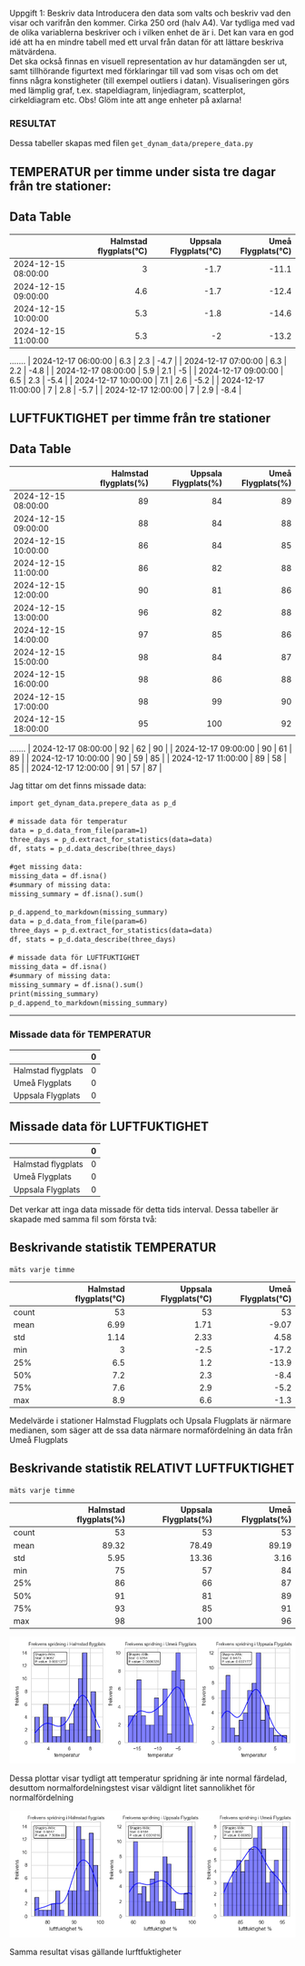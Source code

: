 Uppgift 1: Beskriv data 
Introducera den data som valts och beskriv vad den visar och varifrån den kommer. Cirka 250 ord 
(halv A4). Var tydliga med vad de olika variablerna beskriver och i vilken enhet de är i. Det kan vara 
en god idé att ha en mindre tabell med ett urval från datan för att lättare beskriva mätvärdena.  
Det ska också finnas en visuell representation av hur datamängden ser ut, samt tillhörande figurtext 
med förklaringar till vad som visas och om det finns några konstigheter (till exempel outliers i datan). 
Visualiseringen görs med lämplig graf, t.ex. stapeldiagram, linjediagram, scatterplot, cirkeldiagram 
etc. Obs! Glöm inte att ange enheter på axlarna! 
### RESULTAT
Dessa tabeller skapas med filen `get_dynam_data/prepere_data.py`
## TEMPERATUR per timme under sista tre dagar från tre stationer:
## Data Table
|                     |   Halmstad flygplats(°C) |   Uppsala Flygplats(°C) |   Umeå Flygplats(°C) |
|:--------------------|-------------------------:|------------------------:|---------------------:|
| 2024-12-15 08:00:00 |                      3   |                    -1.7 |                -11.1 |
| 2024-12-15 09:00:00 |                      4.6 |                    -1.7 |                -12.4 |
| 2024-12-15 10:00:00 |                      5.3 |                    -1.8 |                -14.6 |
| 2024-12-15 11:00:00 |                      5.3 |                    -2   |                -13.2 |
.......
| 2024-12-17 06:00:00 |                      6.3 |                     2.3 |                 -4.7 |
| 2024-12-17 07:00:00 |                      6.3 |                     2.2 |                 -4.8 |
| 2024-12-17 08:00:00 |                      5.9 |                     2.1 |                 -5   |
| 2024-12-17 09:00:00 |                      6.5 |                     2.3 |                 -5.4 |
| 2024-12-17 10:00:00 |                      7.1 |                     2.6 |                 -5.2 |
| 2024-12-17 11:00:00 |                      7   |                     2.8 |                 -5.7 |
| 2024-12-17 12:00:00 |                      7   |                     2.9 |                 -8.4 |


## LUFTFUKTIGHET per timme från tre stationer

## Data Table
|                     |   Halmstad flygplats(%) |   Uppsala Flygplats(%) |   Umeå Flygplats(%) |
|:--------------------|------------------------:|-----------------------:|--------------------:|
| 2024-12-15 08:00:00 |                      89 |                     84 |                  89 |
| 2024-12-15 09:00:00 |                      88 |                     84 |                  88 |
| 2024-12-15 10:00:00 |                      86 |                     84 |                  85 |
| 2024-12-15 11:00:00 |                      86 |                     82 |                  88 |
| 2024-12-15 12:00:00 |                      90 |                     81 |                  86 |
| 2024-12-15 13:00:00 |                      96 |                     82 |                  88 |
| 2024-12-15 14:00:00 |                      97 |                     85 |                  86 |
| 2024-12-15 15:00:00 |                      98 |                     84 |                  87 |
| 2024-12-15 16:00:00 |                      98 |                     86 |                  88 |
| 2024-12-15 17:00:00 |                      98 |                     99 |                  90 |
| 2024-12-15 18:00:00 |                      95 |                    100 |                  92 |
.......
| 2024-12-17 08:00:00 |                      92 |                     62 |                  90 |
| 2024-12-17 09:00:00 |                      90 |                     61 |                  89 |
| 2024-12-17 10:00:00 |                      90 |                     59 |                  85 |
| 2024-12-17 11:00:00 |                      89 |                     58 |                  85 |
| 2024-12-17 12:00:00 |                      91 |                     57 |                  87 |


Jag tittar om det finns missade data:

```
import get_dynam_data.prepere_data as p_d

# missade data för temperatur
data = p_d.data_from_file(param=1)
three_days = p_d.extract_for_statistics(data=data)
df, stats = p_d.data_describe(three_days)

#get missing data:
missing_data = df.isna()
#summary of missing data: 
missing_summary = df.isna().sum()

p_d.append_to_markdown(missing_summary)
data = p_d.data_from_file(param=6)
three_days = p_d.extract_for_statistics(data=data)
df, stats = p_d.data_describe(three_days)

# missade data för LUFTFUKTIGHET
missing_data = df.isna()
#summary of missing data: 
missing_summary = df.isna().sum()
print(missing_summary)
p_d.append_to_markdown(missing_summary) 
```
----
### Missade data för TEMPERATUR            
|                    |   0 |                
|:-------------------|----:|                
| Halmstad flygplats |   0 |                
| Umeå Flygplats     |   0 |               
| Uppsala Flygplats  |   0 |               

 ## Missade data för LUFTFUKTIGHET
|                    |   0 |
|:-------------------|----:|
| Halmstad flygplats |   0 |
| Umeå Flygplats     |   0 |
| Uppsala Flygplats  |   0 |
Det verkar att inga data missade för detta tids interval.
Dessa tabeller är skapade med samma fil som första två:

## Beskrivande statistik TEMPERATUR
    mäts varje timme 
|       |   Halmstad flygplats(°C) |   Uppsala Flygplats(°C) |   Umeå Flygplats(°C) |
|:------|-------------------------:|------------------------:|---------------------:|
| count |                    53    |                   53    |                53    |
| mean  |                     6.99 |                    1.71 |                -9.07 |
| std   |                     1.14 |                    2.33 |                 4.58 |
| min   |                     3    |                   -2.5  |               -17.2  |
| 25%   |                     6.5  |                    1.2  |               -13.9  |
| 50%   |                     7.2  |                    2.3  |                -8.4  |
| 75%   |                     7.6  |                    2.9  |                -5.2  |
| max   |                     8.9  |                    6.6  |                -1.3  |

Medelvärde i stationer Halmstad Flugplats och Upsala Flugplats är närmare medianen, som säger att de ssa data 
närmare normafördelning än data från Umeå Flugplats

## Beskrivande statistik RELATIVT LUFTFUKTIGHET
    mäts varje timme 
|       |   Halmstad flygplats(%) |   Uppsala Flygplats(%) |   Umeå Flygplats(%) |
|:------|------------------------:|-----------------------:|--------------------:|
| count |                   53    |                  53    |               53    |
| mean  |                   89.32 |                  78.49 |               89.19 |
| std   |                    5.95 |                  13.36 |                3.16 |
| min   |                   75    |                  57    |               84    |
| 25%   |                   86    |                  66    |               87    |
| 50%   |                   91    |                  81    |               89    |
| 75%   |                   93    |                  85    |               91    |
| max   |                   98    |                 100    |               96    |


![Temperatur frekvenser](img/frekvenser/TEMPERATUR_combined.png)

Dessa plottar visar tydligt att temperatur spridning är inte normal färdelad, desuttom normalfordelningstest 
visar väldignt litet sannolikhet för normalfördelning

![Luftfuktighet frekvenser](img/frekvenser/LUFTFUKTIGHET_combined.png)

Samma resultat visas gällande lurftfuktigheter
